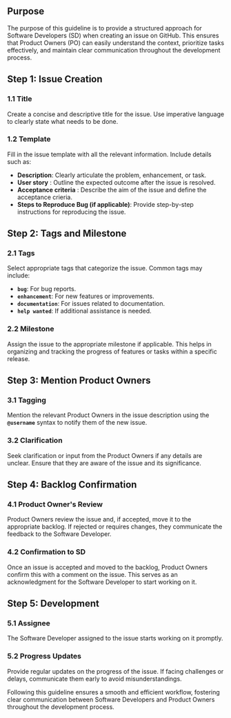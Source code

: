 ## **Purpose**

The purpose of this guideline is to provide a structured approach for Software Developers (SD) when creating an issue on GitHub. This ensures that Product Owners (PO) can easily understand the context, prioritize tasks effectively, and maintain clear communication throughout the development process.

## **Step 1: Issue Creation**

### **1.1 Title**

Create a concise and descriptive title for the issue. Use imperative language to clearly state what needs to be done.

### **1.2 Template**

Fill in the issue template with all the relevant information. Include details such as:

- **Description**: Clearly articulate the problem, enhancement, or task.
- **User story** : Outline the expected outcome after the issue is resolved.
- **Acceptance criteria** : Describe the aim of the issue and define the acceptance crieria.
- **Steps to Reproduce Bug (if applicable)**: Provide step-by-step instructions for reproducing the issue.

## **Step 2: Tags and Milestone**

### **2.1 Tags**

Select appropriate tags that categorize the issue. Common tags may include:

- **`bug`**: For bug reports.
- **`enhancement`**: For new features or improvements.
- **`documentation`**: For issues related to documentation.
- **`help wanted`**: If additional assistance is needed.

### **2.2 Milestone**

Assign the issue to the appropriate milestone if applicable. This helps in organizing and tracking the progress of features or tasks within a specific release.

## **Step 3: Mention Product Owners**

### **3.1 Tagging**

Mention the relevant Product Owners in the issue description using the **`@username`** syntax to notify them of the new issue.

### **3.2 Clarification**

Seek clarification or input from the Product Owners if any details are unclear. Ensure that they are aware of the issue and its significance.

## **Step 4: Backlog Confirmation**

### **4.1 Product Owner's Review**

Product Owners review the issue and, if accepted, move it to the appropriate backlog. If rejected or requires changes, they communicate the feedback to the Software Developer.

### **4.2 Confirmation to SD**

Once an issue is accepted and moved to the backlog, Product Owners confirm this with a comment on the issue. This serves as an acknowledgment for the Software Developer to start working on it.

## **Step 5: Development**

### **5.1 Assignee**

The Software Developer assigned to the issue starts working on it promptly.

### **5.2 Progress Updates**

Provide regular updates on the progress of the issue. If facing challenges or delays, communicate them early to avoid misunderstandings.

Following this guideline ensures a smooth and efficient workflow, fostering clear communication between Software Developers and Product Owners throughout the development process.